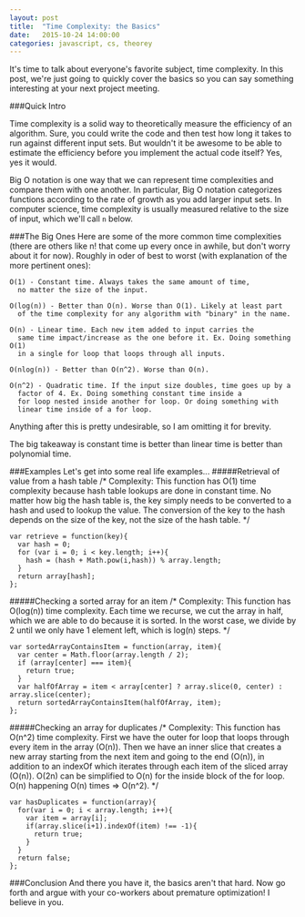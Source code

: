 ```yaml
---
layout: post
title:  "Time Complexity: the Basics"
date:   2015-10-24 14:00:00
categories: javascript, cs, theorey
---
```


It's time to talk about everyone's favorite subject, time complexity. In this post, we're just going to quickly cover the basics so you can say something interesting at your next project meeting.

###Quick Intro

Time complexity is a solid way to theoretically measure the efficiency of an algorithm. Sure, you could write the code and then test how long it takes to run against different input sets. But wouldn't it be awesome to be able to estimate the efficiency before you implement the actual code itself? Yes, yes it would.

Big O notation is one way that we can represent time complexities and compare them with one another. In particular, Big O notation categorizes functions according to the rate of growth as you add larger input sets. In computer science, time complexity is usually measured relative to the size of input, which we'll call `n` below.

###The Big Ones
Here are some of the more common time complexities (there are others like n! that come up every once in awhile, but don't worry about it for now).
Roughly in oder of best to worst (with explanation of the more pertinent ones):

    O(1) - Constant time. Always takes the same amount of time,
      no matter the size of the input.

    O(log(n)) - Better than O(n). Worse than O(1). Likely at least part
      of the time complexity for any algorithm with "binary" in the name.

    O(n) - Linear time. Each new item added to input carries the
      same time impact/increase as the one before it. Ex. Doing something O(1)
      in a single for loop that loops through all inputs.

    O(nlog(n)) - Better than O(n^2). Worse than O(n).

    O(n^2) - Quadratic time. If the input size doubles, time goes up by a
      factor of 4. Ex. Doing something constant time inside a
      for loop nested inside another for loop. Or doing something with
      linear time inside of a for loop.

Anything after this is pretty undesirable, so I am omitting it for brevity.

The big takeaway is constant time is better than linear time is better than polynomial time.

###Examples
Let's get into some real life examples...
#####Retrieval of value from a hash table
    /*
     Complexity: This function has O(1) time complexity because hash table
     lookups are done in constant time. No matter how big the hash table is,
     the key simply needs to be converted to a hash and used to lookup the value.
     The conversion of the key to the hash depends on the size of the key, not the
     size of the hash table.
     */

    var retrieve = function(key){
      var hash = 0;
      for (var i = 0; i < key.length; i++){
        hash = (hash + Math.pow(i,hash)) % array.length;
      }
      return array[hash];
    };
#####Checking a sorted array for an item
    /*
     Complexity: This function has O(log(n)) time complexity. Each time we recurse,
     we cut the array in half, which we are able to do because it is sorted. In the worst case,
     we divide by 2 until we only have 1 element left, which is log(n) steps.
     */

    var sortedArrayContainsItem = function(array, item){
      var center = Math.floor(array.length / 2);
      if (array[center] === item){
        return true;
      }
      var halfOfArray = item < array[center] ? array.slice(0, center) : array.slice(center);
      return sortedArrayContainsItem(halfOfArray, item);
    };

#####Checking an array for duplicates
    /*
     Complexity: This function has O(n^2) time complexity. First we have the outer
     for loop that loops through every item in the array (O(n)). Then we have
     an inner slice that creates a new array starting from the next item
     and going to the end (O(n)), in addition to an indexOf which iterates through each
     item of the sliced array (O(n)). O(2n) can be simplified to O(n) for the inside block 
     of the for loop. O(n) happening O(n) times => O(n^2).
     */

    var hasDuplicates = function(array){
      for(var i = 0; i < array.length; i++){
        var item = array[i];
        if(array.slice(i+1).indexOf(item) !== -1){
          return true;
        }
      }
      return false;
    };

###Conclusion
And there you have it, the basics aren't that hard. Now go forth and argue with your co-workers about premature optimization! I believe in you.
